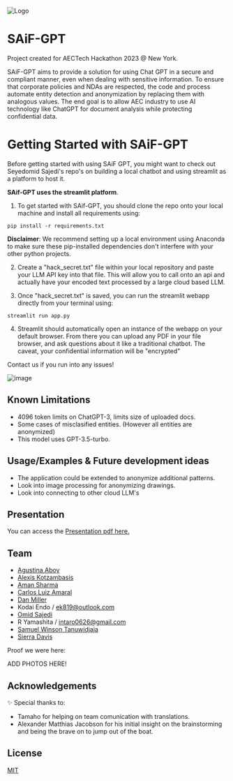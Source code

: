 
![Logo](https://dev-to-uploads.s3.amazonaws.com/uploads/articles/th5xamgrr6se0x5ro4g6.png)


# SAiF-GPT

Project created for AECTech Hackathon 2023 @ New York.

SAiF-GPT aims to provide a solution for using Chat GPT in a secure and compliant manner, even when dealing with sensitive information. 
To ensure that corporate policies and NDAs are respected, the code and process automate entity detection and anonymization by replacing them with analogous values.
The end goal is to allow AEC industry to use AI technology like ChatGPT for document analysis while protecting confidential data.

# Getting Started with SAiF-GPT 

Before getting started with using SAiF GPT, you might want to check out Seyedomid Sajedi's repo's on building a local chatbot and using streamlit as a platform to host it.

**SAif-GPT uses the streamlit platform**.

1. To get started with SAif-GPT, you should clone the repo onto your local machine and install all requirements using: 

```
pip install -r requirements.txt
```

**Disclaimer**: We recommend setting up a local environment using Anaconda to make sure these pip-installed dependencies don't interfere with your other python projects.

2. Create a "hack_secret.txt" file within your local repository and paste your LLM API key into that file. This will allow you to call onto an api and actually have your encoded text processed by a large cloud based LLM. 

3. Once "hack_secret.txt" is saved, you can run the streamlit webapp directly from your terminal using: 

```
streamlit run app.py
```

4. Streamlit should automatically open an instance of the webapp on your default browser. From there you can upload any PDF in your file browser, and ask questions about it like a traditional chatbot. The caveat, your confidential information will be "encrypted"

Contact us if you run into any issues!

![image](https://github.com/ssajedi/SAiF-GPT/assets/132618087/999757ab-6ff6-4d5f-90a1-50bb9f3f57c0)

## Known Limitations
- 4096 token limits on ChatGPT-3, limits size of uploaded docs.
- Some cases of misclasified entities. (However all entities are anonymized)
- This model uses GPT-3.5-turbo.


## Usage/Examples & Future development ideas
- The application could be extended to anonymize additional patterns.
- Look into image processing for anonymizing drawings.
- Look into connecting to other cloud LLM's


## Presentation

You can access the [Presentation pdf here.](https://github.com/agusaboy)

## Team

- [Agustina Aboy](https://github.com/agusaboy)
- [Alexis Kotzambasis](https://github.com/lexiko80-LPA) 
- [Aman Sharma](https://github.com/aspeculat0r)
- [Carlos Luiz Amaral](https://www.github.com/closa1211)
- [Dan Miller](https://www.github.com/djmillerDeg)
- Kodai Endo / ek819@outlook.com
- [Omid Sajedi](https://github.com/ssajedi)
- R Yamashita / intaro0626@gmail.com
- [Samuel Winson Tanuwidjaja](https://www.github.com/samuelwt)
- [Sierra Davis](https://www.github.com/sierra-md)

Proof we were here: 

ADD PHOTOS HERE! 

## Acknowledgements

✨ Special thanks to: 
- Tamaho for helping on team comunication with translations.
- Alexander Matthias Jacobson for his initial insight on the brainstorming and being the brave on to jump out of the boat.

## License

[MIT](https://github.com/ssajedi/AInonymous/blob/main/LICENSE)


